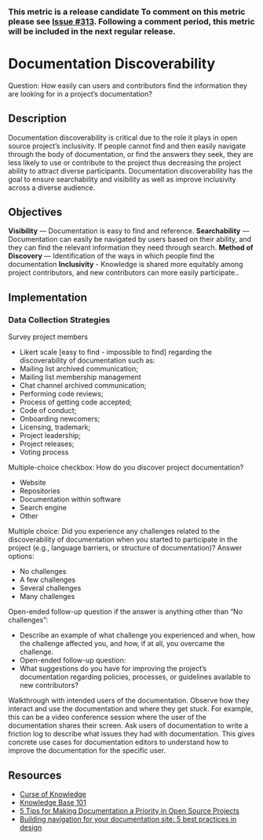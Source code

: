 ### This metric is a release candidate To comment on this metric please see [Issue #313](https://github.com/chaoss/wg-diversity-inclusion/issues/313). Following a comment period, this metric will be included in the next regular release.

# Documentation Discoverability 
Question: How easily can users and contributors find the information they are looking for in a project’s documentation?
## Description
Documentation discoverability is critical due to the role it plays in open source project’s inclusivity. If people cannot find and then easily navigate through the body of documentation, or find the answers they seek, they are less likely to use or contribute to the project thus decreasing the project ability to attract diverse participants. Documentation discoverability has the goal to ensure searchability and visibility as well as improve inclusivity across a diverse audience.
## Objectives
**Visibility** — Documentation is easy to find and reference.
**Searchability** — Documentation can easily be navigated by users based on their ability, and they can find the relevant information they need through search.
**Method of Discovery** — Identification of the ways in which people find the documentation
**Inclusivity** - Knowledge is shared more equitably among project contributors, and new contributors can more easily participate..
## Implementation
### Data Collection Strategies


Survey project members
- Likert scale [easy to find - impossible to find] regarding the discoverability of documentation such as:
 - Mailing list archived communication; 
 - Mailing list membership management 
 - Chat channel archived communication; 
 - Performing code reviews; 
 - Process of getting code accepted; 
 - Code of conduct; 
 - Onboarding newcomers; 
 - Licensing, trademark; 
 - Project leadership; 
 - Project releases; 
 - Voting process

Multiple-choice checkbox: How do you discover project documentation? 
- Website 
- Repositories 
- Documentation within software 
- Search engine
- Other

Multiple choice: Did you experience any challenges related to the discoverability of documentation when you started to participate in the project (e.g., language barriers, or structure of documentation)?
Answer options: 
- No challenges
- A few challenges
- Several challenges
- Many challenges

Open-ended follow-up question if the answer is anything other than “No challenges”: 
- Describe an example of what challenge you experienced and when, how the challenge affected you, and how, if at all, you overcame the challenge.
- Open-ended follow-up question: 
 - What suggestions do you have for improving the project’s documentation regarding policies, processes, or guidelines available to new contributors? 

Walkthrough with intended users of the documentation. Observe how they interact and use the documentation and where they get stuck. For example, this can be a video conference session where the user of the documentation shares their screen. 
Ask users of documentation to write a friction log to describe what issues they had with documentation. This gives concrete use cases for documentation editors to understand how to improve the documentation for the specific user.

## Resources

- [Curse of Knowledge](https://en.wikipedia.org/wiki/Curse_of_knowledge)
- [Knowledge Base 101](https://www.helpscout.com/playlists/knowledge-base/)
- [5 Tips for Making Documentation a Priority in Open Source Projects](https://opensource.com/article/20/8/documentation-open-source-projects) 
- [Building navigation for your documentation site: 5 best practices in design](https://idratherbewriting.com/files/doc-navigation-wtd/design-principles-for-doc-navigation/) 
